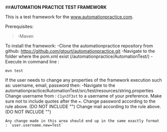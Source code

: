##**AUTOMATION PRACTICE TEST FRAMEWORK**

This is a test framework for the www.automationpractice.com.

Prerequisites:
>-Maven

To install the framework:
-Clone the automationpractice repository from github: https://github.com/gtourt/automationpractice.git
-Navigate to the folder where the pom.xml exist (/automationpractice/AutomationTest/)
-Execute in command line : 
```
mvn test
```

If the user needs to change any properties of the framework execution such as: username, email, password then:
-Navigate to the automationpractice/AutomationTest/src/test/resources/string.properties
    Change username from : `C1yn3T3st` to a username of your preference. Make sure not to include quotes after the `=`.
    Change password according to the rule above. (DO NOT INCLUDE "")
    Change mail according to the rule above. (DO NOT INCLUDE "")
    
    Any change made in this area should end up in the same exactly format : `user.username.new=Test`



